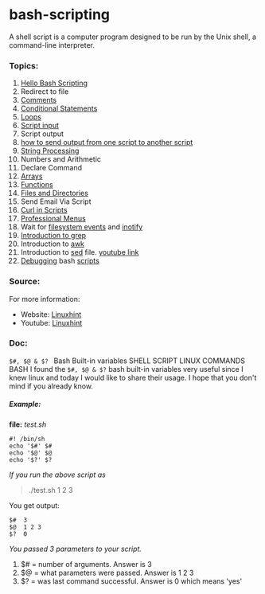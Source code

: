 # bash-scripting
A shell script is a computer program designed to be run by the Unix shell, a command-line interpreter. 

### Topics:

1. [Hello Bash Scripting](/1_helloScript.sh)
2. Redirect to file
3. [Comments](/1_helloScript.sh)
4. [Conditional Statements](/1_helloScript.sh)
5. [Loops](/1_helloScript.sh)
6. [Script input](/2_script_input_stdin.sh)
7. Script output
8. [how to send output from one script to another script](/3_send_output.sh)
9. [String Processing](/4_string_processing.sh)
10. Numbers and Arithmetic
11. Declare Command
12. [Arrays](/5_array.sh)
13. [Functions](/6_function_1.sh)
14. [Files and Directories](/7_check_directory.sh)
15. Send Email Via Script
16. [Curl in Scripts](/9_curl.sh)
17. [Professional Menus](/10_professional_menus.sh)
18. Wait for [filesystem events](/11_filesystem_events.sh) and [inotify](https://youtu.be/e7BufAVwDiM?t=8684)
19. [Introduction to grep](/12_grep.sh)
20. Introduction to [awk](https://youtu.be/e7BufAVwDiM?t=9708)
21. Introduction to [sed](13_sed_file.sh) file. [youtube link](https://youtu.be/e7BufAVwDiM?t=10311)
22. [Debugging](https://youtu.be/e7BufAVwDiM?t=10965) bash [scripts](14_dubug.sh)

### Source:
For more information:
- Website: [Linuxhint](https://linuxhint.com/3hr_bash_tutorial/) <br>
- Youtube: [Linuxhint](https://youtu.be/e7BufAVwDiM)

### Doc:

`$#, $@ & $? ` Bash Built-in variables
SHELL SCRIPT LINUX COMMANDS BASH
I found the `$#, $@ & $?` bash built-in variables very useful since I knew linux and today I would like to share their usage. I hope that you don't mind if you already know.

##### Example:

**file:** _test.sh_
```shellscript
#! /bin/sh
echo '$#' $#
echo '$@' $@
echo '$?' $?
```

*If you run the above script as*

> ./test.sh 1 2 3

You get output:
```
$#  3
$@  1 2 3
$?  0
```
*You passed 3 parameters to your script.*

1. $# = number of arguments. Answer is 3
2. $@ = what parameters were passed. Answer is 1 2 3
3. $? = was last command successful. Answer is 0 which means 'yes'